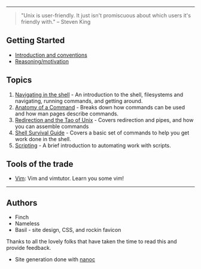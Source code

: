 - - -

> "Unix is user-friendly. It just isn't promiscuous about which users it's friendly with." – Steven King

Getting Started
---------------

 * [Introduction and conventions](introduction/)
 * [Reasoning/motivation](reasoning/)

Topics
-----

 1. [Navigating in the shell](topics/navigation/) - An introduction to the
    shell, filesystems and navigating, running commands, and getting around.
 1. [Anatomy of a Command](topics/command_anatomy/) - Breaks down how commands
    can be used and how man pages describe commands.
 1. [Redirection and the Tao of Unix](topics/redirection/) - Covers redirection
    and pipes, and how you can assemble commands
 1. [Shell Survival Guide](topics/shell_survival_guide/) - Covers a basic set of
    commands to help you get work done in the shell.
 1. [Scripting](topics/scripting/) - A brief introduction to automating work
    with scripts.

Tools of the trade
------------------

 - [Vim](tools/vim/): Vim and vimtutor. Learn you some vim!

- - -

Authors
-------

 * Finch
 * Nameless
 * Basil - site design, CSS, and rockin favicon

Thanks to all the lovely folks that have taken the time to read this and
provide feedback.

 * Site generation done with [nanoc](http://nanoc.stoneship.org/)
